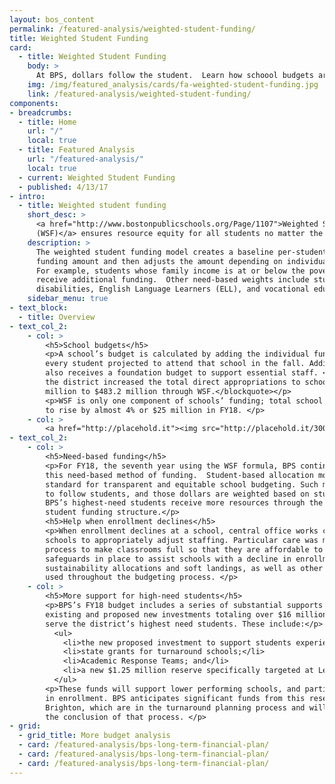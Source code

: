 ```yaml
---
layout: bos_content
permalink: /featured-analysis/weighted-student-funding/
title: Weighted Student Funding
card:
  - title: Weighted Student Funding
    body: >
      At BPS, dollars follow the student.  Learn how schoool budgets are calculated.
    img: /img/featured_analysis/cards/fa-weighted-student-funding.jpg
    link: /featured-analysis/weighted-student-funding/
components:
- breadcrumbs:
  - title: Home
    url: "/"
    local: true
  - title: Featured Analysis
    url: "/featured-analysis/"
    local: true
  - current: Weighted Student Funding
  - published: 4/13/17
- intro:
  - title: Weighted student funding
    short_desc: >
      <a href="http://www.bostonpublicschools.org/Page/1107">Weighted Student Funding 
      (WSF)</a> ensures resource equity for all students no matter the school they attend.
    description: >
      The weighted student funding model creates a baseline per-student 
      funding amount and then adjusts the amount depending on individual student need. 
      For example, students whose family income is at or below the poverty level will 
      receive additional funding.  Other need-based weights include students with 
      disabilities, English Language Learners (ELL), and vocational education students.
    sidebar_menu: true    
- text_block:
  - title: Overview
- text_col_2:
    - col: >
        <h5>School budgets</h5>
        <p>A school’s budget is calculated by adding the individual funding amounts for 
        every student projected to attend that school in the fall. Additionally, each school 
        also receives a foundation budget to support essential staff. <blockquote>In FY18, 
        the district increased the total direct appropriations to schools by approximately $2.7 
        million to $483.2 million through WSF.</blockquote></p>
        <p>WSF is only one component of schools’ funding; total school funding is expected 
        to rise by almost 4% or $25 million in FY18. </p>
    - col: >
        <a href="http://placehold.it"><img src="http://placehold.it/300x400"></a>
- text_col_2:
    - col: >
        <h5>Need-based funding</h5>
        <p>For FY18, the seventh year using the WSF formula, BPS continues to refine 
        this need-based method of funding.  Student-based allocation models are the 
        standard for transparent and equitable school budgeting. Such models allow dollars 
        to follow students, and those dollars are weighted based on student needs. 
        BPS’s highest-need students receive more resources through the weighted 
        student funding structure.</p>
        <h5>Help when enrollment declines</h5>
        <p>When enrollment declines at a school, central office works closely with those 
        schools to appropriately adjust staffing. Particular care was made through this
        process to make classrooms full so that they are affordable to schools. There are 
        safeguards in place to assist schools with a decline in enrollment, including 
        sustainability allocations and soft landings, as well as other reserves that are 
        used throughout the budgeting process. </p>
    - col: >
        <h5>More support for high-need students</h5>
        <p>BPS’s FY18 budget includes a series of substantial supports on top of WSF – including 
        existing and proposed new investments totaling over $16 million – that differentially 
        serve the district’s highest need students. These include:</p>
          <ul>
            <li>the new proposed investment to support students experiencing homelessness;</li>
            <li>state grants for turnaround schools;</li>
            <li>Academic Response Teams; and</li>
            <li>a new $1.25 million reserve specifically targeted at Level 3, 4, and 5 schools.</li>
          </ul>
        <p>These funds will support lower performing schools, and particularly those with declining 
        in enrollment. BPS anticipates significant funds from this reserve will support Excel and 
        Brighton, which are in the turnaround planning process and will see budget increases at 
        the conclusion of that process. </p>
- grid: 
  - grid_title: More budget analysis
  - card: /featured-analysis/bps-long-term-financial-plan/
  - card: /featured-analysis/bps-long-term-financial-plan/
  - card: /featured-analysis/bps-long-term-financial-plan/
---
```

